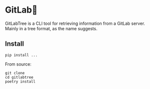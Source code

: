 # GitLab🌲

GitLabTree is a CLI tool for retrieving information from a GitLab server. Mainly in a tree format, as the name suggests.


## Install

```
pip install ...
```

From source:
```
git clone
cd gitlabtree
poetry install
```
